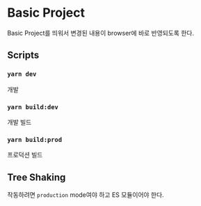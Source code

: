 # Basic Project

Basic Project를 띄워서 변경된 내용이 browser에 바로 반영되도록 한다.

## Scripts

### `yarn dev`

개발

### `yarn build:dev`

개발 빌드

### `yarn build:prod`

프로덕션 빌드

## Tree Shaking

작동하려면 `production` mode여야 하고 ES 모듈이어야 한다.
